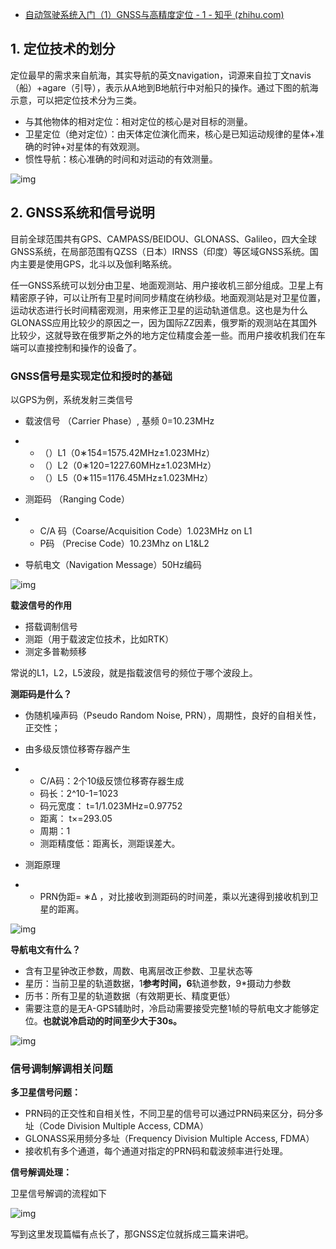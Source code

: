 - [自动驾驶系统入门（1）GNSS与高精度定位 - 1 - 知乎 (zhihu.com)](https://zhuanlan.zhihu.com/p/430596471)

## 1. 定位技术的划分

定位最早的需求来自航海，其实导航的英文navigation，词源来自拉丁文navis（船）+agare（引导），表示从A地到B地航行中对船只的操作。通过下图的航海示意，可以把定位技术分为三类。

- 与其他物体的相对定位：相对定位的核心是对目标的测量。
- 卫星定位（绝对定位）：由天体定位演化而来，核心是已知运动规律的星体+准确的时钟+对星体的有效观测。
- 惯性导航：核心准确的时间和对运动的有效测量。

![img](https://pic4.zhimg.com/80/v2-1cfef12870a02277fdb3e96547358b03_720w.jpg)

## 2. GNSS系统和信号说明

目前全球范围共有GPS、CAMPASS/BEIDOU、GLONASS、Galileo，四大全球GNSS系统，在局部范围有QZSS（日本）IRNSS（印度）等区域GNSS系统。国内主要是使用GPS，北斗以及伽利略系统。

任一GNSS系统可以划分由卫星、地面观测站、用户接收机三部分组成。卫星上有精密原子钟，可以让所有卫星时间同步精度在纳秒级。地面观测站是对卫星位置，运动状态进行长时间精密观测，用来修正卫星的运动轨道信息。这也是为什么GLONASS应用比较少的原因之一，因为国际ZZ因素，俄罗斯的观测站在其国外比较少，这就导致在俄罗斯之外的地方定位精度会差一些。而用户接收机我们在车端可以直接控制和操作的设备了。

### **GNSS信号是实现定位和授时的基础**

以GPS为例，系统发射三类信号

- 载波信号 （Carrier Phase）, 基频 0=10.23MHz

- - （）L1（0∗154=1575.42MHz±1.023MHz）
  - （）L2（0∗120=1227.60MHz±1.023MHz）
  - （）L5（0∗115=1176.45MHz±1.023MHz）

- 测距码 （Ranging Code）

- - C/A 码（Coarse/Acquisition Code）1.023MHz on L1
  - P码 （Precise Code）10.23Mhz on L1&L2

- 导航电文（Navigation Message）50Hz编码

![img](https://pic3.zhimg.com/80/v2-153e307c9dfad4b8b3aad5803c60b292_720w.jpg)

**载波信号的作用**

- 搭载调制信号
- 测距（用于载波定位技术，比如RTK）
- 测定多普勒频移

常说的L1，L2，L5波段，就是指载波信号的频位于哪个波段上。

**测距码是什么？**

- 伪随机噪声码（Pseudo Random Noise, PRN），周期性，良好的自相关性，正交性；

- 由多级反馈位移寄存器产生

- - C/A码：2个10级反馈位移寄存器生成
  - 码长：2^10-1=1023
  - 码元宽度： t=1/1.023MHz=0.97752
  - 距离： t×=293.05
  - 周期：1
  - 测距精度低：距离长，测距误差大。

- 测距原理

- - PRN伪距= ∗Δ ，对比接收到测距码的时间差，乘以光速得到接收机到卫星的距离。

![img](https://pic2.zhimg.com/80/v2-fb01ce5fa2e99ef1e4e9ca961b689771_720w.jpg)

**导航电文有什么？**

- 含有卫星钟改正参数，周数、电离层改正参数、卫星状态等
- 星历：当前卫星的轨道数据，1**参考时间，6**轨道参数，9*摄动力参数
- 历书：所有卫星的轨道数据（有效期更长、精度更低）
- 需要注意的是无A-GPS辅助时，冷启动需要接受完整1帧的导航电文才能够定位。**也就说冷启动的时间至少大于30s。**

![img](https://pic1.zhimg.com/80/v2-cd6ea9b15db05f1969597600f3a3a268_720w.jpg)

### 信号调制解调相关问题

**多卫星信号问题：**

- PRN码的正交性和自相关性，不同卫星的信号可以通过PRN码来区分，码分多址（Code Division Multiple Access, CDMA）
- GLONASS采用频分多址（Frequency Division Multiple Access, FDMA）
- 接收机有多个通道，每个通道对指定的PRN码和载波频率进行处理。

**信号解调处理：**

卫星信号解调的流程如下

![img](https://pic2.zhimg.com/80/v2-7ee44f645909b878f78895bd74a68659_720w.jpg)

写到这里发现篇幅有点长了，那GNSS定位就拆成三篇来讲吧。